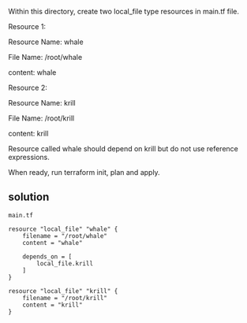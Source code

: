 Within this directory, create two local_file type resources in main.tf file.


Resource 1:

Resource Name: whale

File Name: /root/whale

content: whale


Resource 2:

Resource Name: krill

File Name: /root/krill

content: krill


Resource called whale should depend on krill but do not use reference expressions.


When ready, run terraform init, plan and apply.

## solution

`main.tf`

```
resource "local_file" "whale" {
    filename = "/root/whale"
    content = "whale"

    depends_on = [
        local_file.krill
    ]
}

resource "local_file" "krill" {
    filename = "/root/krill"
    content = "krill"
}

```

